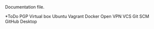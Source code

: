 Documentation file.

*ToDo
PGP
Virtual box
Ubuntu
Vagrant
Docker
Open VPN
VCS
Git SCM
GitHub Desktop